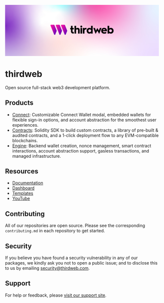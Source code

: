 <!-- Banner Image -->

![Thirdweb Examples Header](header-image.png)

# thirdweb

Open source full-stack web3 development platform.

## Products

- [Connect](https://github.com/thirdweb-dev/js): Customizable Connect Wallet modal, embedded wallets for flexible sign-in options, and account abstraction for the smoothest user experiences.
- [Contracts](https://github.com/thirdweb-dev/contracts): Solidity SDK to build custom contracts, a library of pre-built & audited contracts, and a 1-click deployment flow to any EVM-compatible blockchains.
- [Engine](https://github.com/thirdweb-dev/engine): Backend wallet creation, nonce management, smart contract interactions, account abstraction support, gasless transactions, and managed infrastructure.

  
## Resources

- [Documentation](https://linktodocumentation)
- [Dashboard](https://thirdweb.com/dashboard)
- [Templates](https://thirdweb.com/templates)
- [YouTube](https://www.youtube.com/@thirdweb_)


## Contributing

All of our repositories are open source. Please see the corresponding `contributing.md` in each repository to get started. 


## Security

If you believe you have found a security vulnerability in any of our packages, we kindly ask you not to open a public issue; and to disclose this to us by emailing security@thirdweb.com.

## Support

For help or feedback, please [visit our support site](https://thirdweb.com/support).

